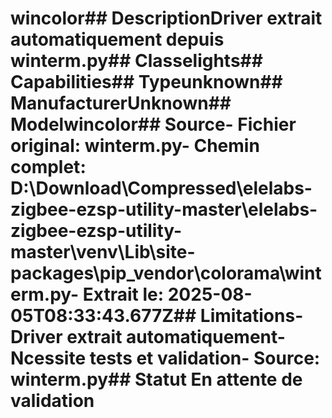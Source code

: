 # wincolor##  DescriptionDriver extrait automatiquement depuis winterm.py##  Classelights##  Capabilities##  Typeunknown##  ManufacturerUnknown##  Modelwincolor##  Source- **Fichier original**: winterm.py- **Chemin complet**: D:\Download\Compressed\elelabs-zigbee-ezsp-utility-master\elelabs-zigbee-ezsp-utility-master\venv\Lib\site-packages\pip\_vendor\colorama\winterm.py- **Extrait le**: 2025-08-05T08:33:43.677Z##  Limitations- Driver extrait automatiquement- Ncessite tests et validation- Source: winterm.py##  Statut En attente de validation